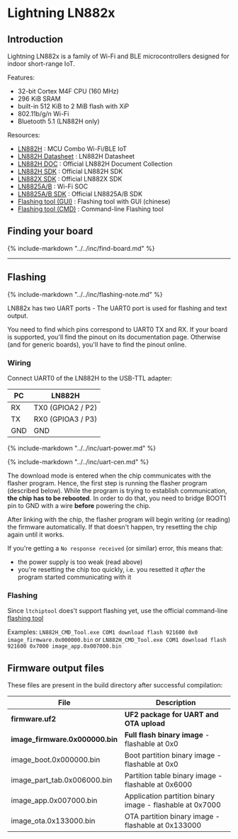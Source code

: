 # Lightning LN882x

## Introduction

Lightning LN882x is a family of Wi-Fi and BLE microcontrollers designed for indoor short-range IoT.

Features:

- 32-bit Cortex M4F CPU (160 MHz)
- 296 KiB SRAM
- built-in 512 KiB to 2 MiB flash with XiP
- 802.11b/g/n Wi-Fi
- Bluetooth 5.1 (LN882H only)

Resources:

- [LN882H](http://www.lightningsemi.com/ln882h)  : MCU Combo Wi-Fi/BLE IoT
- [LN882H Datasheet](https://gitee.com/lightningsemi/ln882h-document-collection/blob/master/1.%E8%8A%AF%E7%89%87%E8%A7%84%E6%A0%BC%E4%B9%A6/LN882H_Datasheet.pdf)  : LN882H Datasheet
- [LN882H DOC](https://gitee.com/lightningsemi/ln882h-document-collection)  : Official LN882H Document Collection
- [LN882H SDK](https://gitee.com/lightningsemi/ln882h)  : Official LN882H SDK
- [LN882X SDK](https://gitee.com/lightningsemi/ln882x-sdk)  : Official LN882X SDK
- [LN8825A/B](http://www.lightningsemi.com/LN8825AB) : Wi-Fi SOC
- [LN8825A/B SDK](https://gitee.com/lightningsemi/ln882x-mcu) : Official LN8825A/B SDK
- [Flashing tool (GUI)](https://gitee.com/lightningsemi/ln882h-document-collection/blob/master/4.%E7%83%A7%E5%BD%95%E5%B7%A5%E5%85%B7/%E4%B8%B2%E5%8F%A3%E7%83%A7%E5%BD%95/%E4%BA%AE%E7%89%9B%E4%B8%B2%E5%8F%A3%E7%83%A7%E5%BD%95%E5%B7%A5%E5%85%B7V3.0.5.zip) : Flashing tool with GUI (chinese)
- [Flashing tool (CMD)](https://gitee.com/lightningsemi/ln882h-document-collection/blob/master/4.%E7%83%A7%E5%BD%95%E5%B7%A5%E5%85%B7/%E4%B8%B2%E5%8F%A3%E7%83%A7%E5%BD%95/LN882H%E5%91%BD%E4%BB%A4%E8%A1%8C%E5%B7%A5%E5%85%B7_V1.0.16.zip) : Command-line Flashing tool

## Finding your board

{%
	include-markdown "../../inc/find-board.md"
%}

---

## Flashing

{%
	include-markdown "../../inc/flashing-note.md"
%}

LN882x has two UART ports - The UART0 port is used for flashing and text output.

You need to find which pins correspond to UART0 TX and RX. If your board is supported, you'll find the pinout on its documentation page. Otherwise (and for generic boards), you'll have to find the pinout online.

### Wiring

Connect UART0 of the LN882H to the USB-TTL adapter:

PC  | LN882H
----|-----------------------
RX  | TX0 (GPIOA2 / P2)
TX  | RX0 (GPIOA3 / P3)
GND | GND

{%
	include-markdown "../../inc/uart-power.md"
%}

{%
	include-markdown "../../inc/uart-cen.md"
%}

The download mode is entered when the chip communicates with the flasher program. Hence, the first step is running the flasher program (described below). While the program is trying to establish communication, **the chip has to be rebooted**. In order to do that, you need to bridge BOOT1 pin to GND with a wire **before** powering the chip.

After linking with the chip, the flasher program will begin writing (or reading) the firmware automatically. If that doesn't happen, try resetting the chip again until it works.

If you're getting a `No response received` (or similar) error, this means that:

- the power supply is too weak (read above)
- you're resetting the chip too quickly, i.e. you resetted it *after* the program started communicating with it

### Flashing

Since `ltchiptool` does't support flashing yet, use the official command-line [flashing tool](https://gitee.com/lightningsemi/ln882h-document-collection/blob/master/4.%E7%83%A7%E5%BD%95%E5%B7%A5%E5%85%B7/%E4%B8%B2%E5%8F%A3%E7%83%A7%E5%BD%95/LN882H%E5%91%BD%E4%BB%A4%E8%A1%8C%E5%B7%A5%E5%85%B7_V1.0.16.zip)

Examples:
`LN882H_CMD_Tool.exe COM1 download flash 921600 0x0 image_firmware.0x000000.bin`
or
`LN882H_CMD_Tool.exe COM1 download flash 921600 0x7000 image_app.0x007000.bin`

## Firmware output files

These files are present in the build directory after successful compilation:

File                            | Description
--------------------------------|----------------------------------------
**firmware.uf2**                | **UF2 package for UART and OTA upload**
**image_firmware.0x000000.bin** | **Full flash binary image** - flashable at 0x0
image_boot.0x000000.bin         | Boot partition binary image - flashable at 0x0
image_part_tab.0x006000.bin     | Partition table binary image - flashable at 0x6000
image_app.0x007000.bin          | Application partition binary image - flashable at 0x7000
image_ota.0x133000.bin          | OTA partition binary image - flashable at 0x133000


